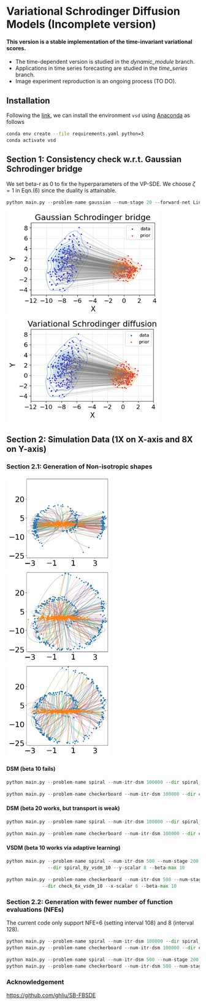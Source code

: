 # Variational Schrodinger Diffusion Models (Incomplete version)

#### This version is a stable implementation of the time-invariant variational scores. 

- The time-dependent version is studied in the *dynamic_module* branch.
- Applications in time series forecasting are studied in the *time_series* branch.
- Image experiment reproduction is an ongoing process (TO DO).

## Installation

Following the [link](https://github.com/ghliu/SB-FBSDE), we can install the environment `vsd` using [Anaconda](https://www.anaconda.com/products/individual) as follows
```bash
conda env create --file requirements.yaml python=3
conda activate vsd
```

## Section 1: Consistency check w.r.t. Gaussian Schrodinger bridge

We set beta-r as 0 to fix the hyperparameters of the VP-SDE. We choose $\zeta=1$ in Eqn.(6) since the duality is attainable.

```python
python main.py --problem-name gaussian --num-stage 20 --forward-net Linear --dir gaussian_vsdm_4 --beta-max 4 --beta-r 0. --interact-coef 1
```

<p float="left">
  <img src="figures/Gaussian_Schrodinger_bridge.png" width="400" title="Gaussian Schrodinger bridge" />
  <img src="figures/Variational_Schrodinger_diffusion.png" width="400" title="Variational Schrodinger diffusion" /> 
</p>

## Section 2: Simulation Data (1X on X-axis and 8X on Y-axis)

### Section 2.1: Generation of Non-isotropic shapes

<p float="left">
  <img src="figures/traj_spiral_dsm_10.png" width="270" title="SGM-10" />
  <img src="figures/traj_spiral_dsm_20.png" width="270" title="SGM-20" />
  <img src="figures/spiral_8y_vsdm_10.png" width="270" title="VSDM-10" />
</p>


#### DSM (beta 10 fails)

```python
python main.py --problem-name spiral --num-itr-dsm 100000 --dir spiral_8y_dsm_10 --y-scalar 8 --beta-max 10 --DSM-baseline
```

```python
python main.py --problem-name checkerboard --num-itr-dsm 100000 --dir check_6x_dsm_10 --x-scalar 6 --beta-max 10 --DSM-baseline
```

#### DSM (beta 20 works, but transport is weak)

```python
python main.py --problem-name spiral --num-itr-dsm 100000 --dir spiral_8y_dsm_20 --y-scalar 8 --beta-max 20 --DSM-baseline
```

```python
python main.py --problem-name checkerboard --num-itr-dsm 100000 --dir check_6x_dsm_20 --x-scalar 6 --beta-max 20 --DSM-baseline
```

#### VSDM (beta 10 works via adaptive learning)
```python
python main.py --problem-name spiral --num-itr-dsm 500 --num-stage 200 --forward-net Linear \
               --dir spiral_8y_vsdm_10 --y-scalar 8 --beta-max 10 
```

```python
python main.py --problem-name checkerboard --num-itr-dsm 500 --num-stage 200 --forward-net Linear   \
             --dir check_6x_vsdm_10 --x-scalar 6 --beta-max 10 
```


### Section 2.2: Generation with fewer number of function evaluations (NFEs)

The current code only support NFE=6 (setting interval 108) and 8 (interval 128).

```python
python main.py --problem-name spiral --num-itr-dsm 100000 --dir spiral_dsm_nfe_6 --y-scalar 8 --DSM-baseline --nfe 6
python main.py --problem-name checkerboard --num-itr-dsm 100000 --dir check_dsm_nfe_6 --x-scalar 6 --DSM-baseline --nfe 6 
```

```python
python main.py --problem-name spiral --num-itr-dsm 500 --num-stage 200 --forward-net Linear --dir spiral_vsdm_nfe_6 --y-scalar 8 --interact-coef 0.85 --nfe 6
python main.py --problem-name checkerboard --num-itr-dsm 500 --num-stage 200 --forward-net Linear  --dir check_vsdm_nfe_6 --x-scalar 6  --interact-coef 0.85 --nfe 6
```


### Acknowledgement

https://github.com/ghliu/SB-FBSDE
